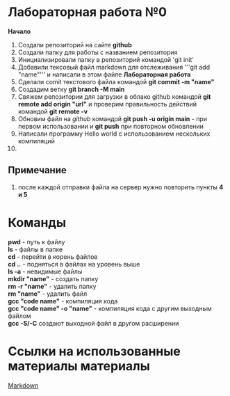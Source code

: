 # Лабораторная работа №0
**Начало**
1. Создали репозиторий на сайте **github** 
2. Создали папку для работы с названием репозитория
3. Инициализировали папку в репозиторий командой 'git init'
4. Добавили тексовый файл markdown для отслеживания '''git add "name"''' и написали в этом файле **Лабораторная работа**
5. Сделали comit текстового файла командой **git commit -m "name"**
6. Создадим ветку **git branch -M main**
7. Свяжем репозитории для загрузки в облако github командой **git remote add origin "url"** и проверим правильность действий командой **git remote -v**
8. Обновим файл на *github* командой **git push -u origin main** - при первом использовании и **git push** при повторном обновлении
9. Написали программу Hello world с использованием нескольких компиляций
10. 
## Примечание
1. после каждой отправки файла на сервер нужно повторить пункты **4 и 5**
# Команды
**pwd** - путь к файлу  
**ls** - файлы в папке  
**cd** - перейти в корень файлов  
**cd ..** - подняться в файлах на уровень выше  
**ls -a** - невидимые файлы  
**mkdir "name"** - создать папку  
**rm -r "name"** - удалить папку  
**rm "name"** - удалить файл  
**gcc "code name"** - компиляция кода  
**gcc "code name" -o "name"** - компиляция кода c другим выходным файлом  
**gcc -S/-C** создают выходной файл в другом расширении
# Cсылки на использованные материалы материалы
[Markdown](https://doka.guide/tools/markdown/)
